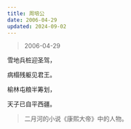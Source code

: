 ```yaml
---
title: 周培公
date: 2006-04-29
updated: 2024-09-02
---
```


> 2006-04-29

雪地兵桩迎圣驾，

病榻残躯见君王。

榆林屯粮半筹划，

天子已自平西疆。

> 二月河的小说《康熙大帝》中的人物。